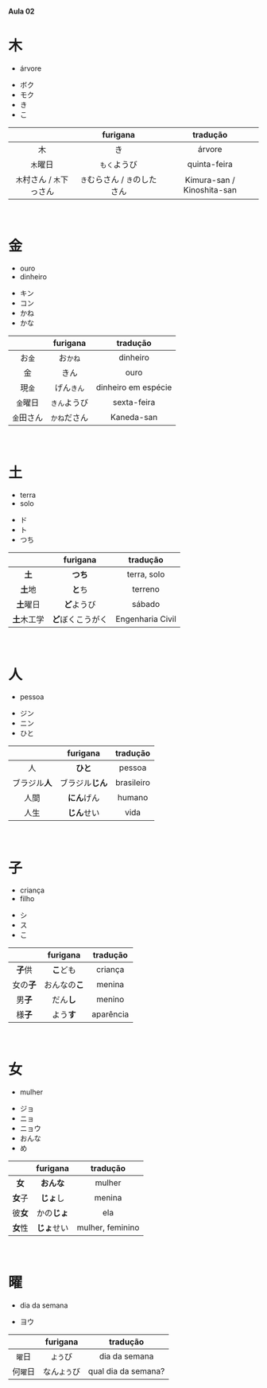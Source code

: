 #### Aula 02


# 木
- árvore

<ul><li>ボク</li><li>モク</li><li>き</li><li>こ</li></ul>

|  | furigana | tradução |
|:---:|:---:|:---:|
| 木 | き | árvore |
| ```木```曜日 | ```もく```ようび | quinta-feira |
| ```木```村さん / ```木```下っさん | ```き```むらさん / ```き```のしたさん | Kimura-san / Kinoshita-san |

<br>


# 金

<ul><li>ouro</li><li>dinheiro</li></ul>

<ul><li>キン</li><li>コン</li><li>かね</li><li>かな</li></ul>

|  | furigana | tradução |
|:---:|:---:|:---:|
| お```金``` | お```かね``` | dinheiro |
| 金 | きん | ouro |
| 現```金``` | げん```きん``` | dinheiro em espécie |
| ```金```曜日 | ```きん```ようび | sexta-feira |
| ```金```田さん | ```かね```ださん | Kaneda-san |

<br>


# 土
<ul><li>terra</li><li>solo</li></ul>

<ul><li>ド</li><li>ト</li><li>つち</li></ul>

|  | furigana | tradução |
|:---:|:---:|:---:|
| **土** | **つち** | terra, solo |
| **土**地 | **と**ち | terreno |
| **土**曜日 | **ど**ようび | sábado |
| **土**木工学 | **ど**ぼくこうがく | Engenharia Civil |

<br>


# 人
- pessoa

<ul><li>ジン</li><li>ニン</li><li>ひと</li></ul>

|  | furigana | tradução |
|:---:|:---:|:---:|
| 人 | **ひと** | pessoa |
| ブラジル**人** | ブラジル**じん** | brasileiro |
| 人間 | **にん**げん | humano |
| 人生 | **じん**せい | vida |

<br>


# 子
<ul><li>criança</li><li>filho</li></ul>

<ul><li>シ</li><li>ス</li><li>こ</li></ul>

|  | furigana | tradução |
|:---:|:---:|:---:|
| **子**供 | **こ**ども | criança |
| 女の**子** | おんなの**こ** | menina |
| 男**子** | だん**し** | menino |
| 様**子** | よう**す** | aparência |

<br>


# 女
- mulher

<ul><li>ジョ</li><li>ニョ</li><li>ニョウ</li><li>おんな</li><li>め</li></ul>

|  | furigana | tradução |
|:---:|:---:|:---:|
| **女** | **おんな** | mulher |
| **女**子 | **じょ**し | menina |
| 彼**女** | かの**じょ** | ela |
| **女**性 | **じょ**せい | mulher, feminino |

<br>


# 曜
- dia da semana

- ヨウ

|  | furigana | tradução |
|:---:|:---:|:---:|
| ```曜```日 | ```よう```び | dia da semana |
| 何```曜```日 | なん```よう```び | qual dia da semana? |